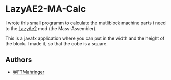 
# LazyAE2-MA-Calc

I wrote this small programm to calculate the mutliblock machine parts i need to the 
[LazyAe2](https://www.curseforge.com/minecraft/mc-mods/lazy-ae2) mod (the Mass-Assembler).

This is a javafx application where you can put in the width and the height of the block. I made it, so that the cobe is a square. 


## Authors

- [@FTMahringer](https://github.com/FTMahringer)

